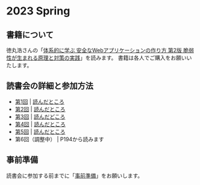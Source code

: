 # 2023 Spring

## 書籍について

徳丸浩さんの「[体系的に学ぶ 安全なWebアプリケーションの作り方 第2版 脆弱性が生まれる原理と対策の実践](https://amazon.co.jp/dp/4797393165/ref=nosim?tag=singularityso-22)」を読みます。
書籍は各人でご購入をお願いいたします。

## 読書会の詳細と参加方法

- [第1回](https://singularitysociety.connpass.com/event/251891/) | [読んだところ](https://github.com/SingularitySociety/book_reading/blob/main/2023Spring_DevelopingSecureWebApplications/BookReading-01_2023-02-18.md)
- [第2回](https://singularitysociety.connpass.com/event/275867/) | [読んだところ](https://github.com/SingularitySociety/book_reading/blob/main/2023Spring_DevelopingSecureWebApplications/BookReading-02_2023-03-04.md)
- [第3回](https://singularitysociety.connpass.com/event/277220/) | [読んだどころ](https://github.com/SingularitySociety/book_reading/blob/main/2023Spring_DevelopingSecureWebApplications/BookReading-03_2023-03-18.md)
- [第4回](https://singularitysociety.connpass.com/event/278576/) | [読んだところ](https://github.com/SingularitySociety/book_reading/blob/main/2023Spring_DevelopingSecureWebApplications/BookReading-04_2023-04-01.md)
- [第5回](https://singularitysociety.connpass.com/event/280001/) | [読んだところ](https://github.com/SingularitySociety/book_reading/blob/main/2023Spring_DevelopingSecureWebApplications/BookReading-05_2023-04-15.md)
- 第6回（調整中） | P194から読みます

## 事前準備
読書会に参加する前までに「[事前準備](https://github.com/SingularitySociety/book_reading/blob/main/2023Spring_DevelopingSecureWebApplications/preparation.md)」をお願いします。

